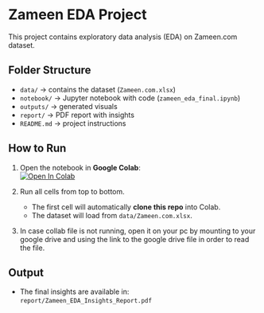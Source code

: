 # Zameen EDA Project

This project contains exploratory data analysis (EDA) on Zameen.com dataset.

## Folder Structure
- `data/` → contains the dataset (`Zameen.com.xlsx`)
- `notebook/` → Jupyter notebook with code (`zameen_eda_final.ipynb`)
- `outputs/` → generated visuals
- `report/` → PDF report with insights
- `README.md` → project instructions

## How to Run
1. Open the notebook in **Google Colab**:  
   [![Open In Colab](https://colab.research.google.com/assets/colab-badge.svg)](https://colab.research.google.com/github/your-username/zameen-eda-project/blob/main/notebook/zameen_eda_final.ipynb)

2. Run all cells from top to bottom.  
   - The first cell will automatically **clone this repo** into Colab.  
   - The dataset will load from `data/Zameen.com.xlsx`.
3. In case collab file is not running, open it on your pc by mounting to your google drive and using the link to the google drive file
   in order to read the file.  

## Output
- The final insights are available in: `report/Zameen_EDA_Insights_Report.pdf`
